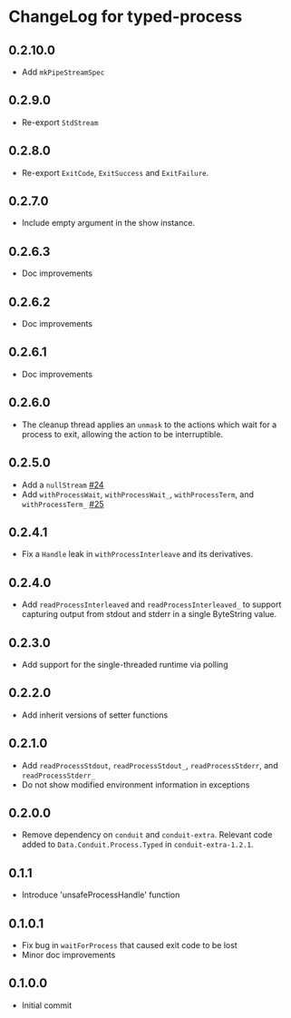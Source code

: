 # ChangeLog for typed-process

## 0.2.10.0

* Add `mkPipeStreamSpec`

## 0.2.9.0

* Re-export `StdStream`

## 0.2.8.0

* Re-export `ExitCode`, `ExitSuccess` and `ExitFailure`.

## 0.2.7.0

* Include empty argument in the show instance.

## 0.2.6.3

* Doc improvements

## 0.2.6.2

* Doc improvements

## 0.2.6.1

* Doc improvements

## 0.2.6.0

* The cleanup thread applies an `unmask` to the actions which wait for a
  process to exit, allowing the action to be interruptible.

## 0.2.5.0

* Add a `nullStream` [#24](https://github.com/fpco/typed-process/pull/24)
* Add `withProcessWait`, `withProcessWait_`, `withProcessTerm`, and `withProcessTerm_`
  [#25](https://github.com/fpco/typed-process/issues/25)

## 0.2.4.1

* Fix a `Handle` leak in `withProcessInterleave` and its derivatives.

## 0.2.4.0

* Add `readProcessInterleaved` and `readProcessInterleaved_` to support
  capturing output from stdout and stderr in a single ByteString value.

## 0.2.3.0

* Add support for the single-threaded runtime via polling

## 0.2.2.0

* Add inherit versions of setter functions

## 0.2.1.0

* Add `readProcessStdout`, `readProcessStdout_`, `readProcessStderr`, and `readProcessStderr_`
* Do not show modified environment information in exceptions

## 0.2.0.0

* Remove dependency on `conduit` and `conduit-extra`. Relevant code added to
  `Data.Conduit.Process.Typed` in `conduit-extra-1.2.1`.

## 0.1.1

* Introduce 'unsafeProcessHandle' function

## 0.1.0.1

* Fix bug in `waitForProcess` that caused exit code to be lost
* Minor doc improvements

## 0.1.0.0

* Initial commit
